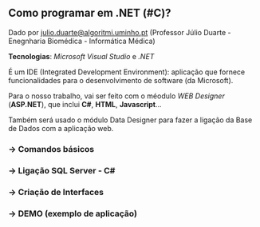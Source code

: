 ## Como programar em .NET (#C)?

Dado por julio.duarte@algoritmi.uminho.pt (Professor Júlio Duarte - Enegnharia Biomédica - Informática Médica)

__Tecnologias__: _Microsoft Visual Studio_ e _.NET_

É um IDE (Integrated Development Environment): aplicação que fornece funcionalidades para o desenvolvimento de software (da Microsoft).

Para o nosso trabalho, vai ser feito com o méodulo _WEB Designer_ (__ASP.NET__), que inclui __C#__, __HTML__, __Javascript__...

Também será usado o módulo Data Designer para fazer a ligação da Base de Dados com a aplicação web.

### -> Comandos básicos

### -> Ligação SQL Server - C#

### -> Criação de Interfaces

### -> DEMO (exemplo de aplicação)

